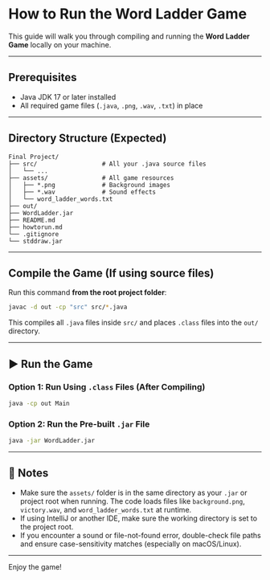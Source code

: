 # How to Run the Word Ladder Game

This guide will walk you through compiling and running the **Word Ladder Game** locally on your machine.

---

## Prerequisites

- Java JDK 17 or later installed  
- All required game files (`.java`, `.png`, `.wav`, `.txt`) in place  

---

## Directory Structure (Expected)

```
Final Project/
├── src/                  # All your .java source files
│   └── ...
├── assets/               # All game resources
│   ├── *.png             # Background images
│   ├── *.wav             # Sound effects
│   └── word_ladder_words.txt
├── out/                  
├── WordLadder.jar        
├── README.md
├── howtorun.md
└── .gitignore
└── stddraw.jar
```

---

## Compile the Game (If using source files)

Run this command **from the root project folder**:

```bash
javac -d out -cp "src" src/*.java
```

This compiles all `.java` files inside `src/` and places `.class` files into the `out/` directory.

---

## ▶️ Run the Game

### Option 1: Run Using `.class` Files (After Compiling)

```bash
java -cp out Main
```

### Option 2: Run the Pre-built `.jar` File

```bash
java -jar WordLadder.jar
```

---

## 🧩 Notes

- Make sure the `assets/` folder is in the same directory as your `.jar` or project root when running. The code loads files like `background.png`, `victory.wav`, and `word_ladder_words.txt` at runtime.
- If using IntelliJ or another IDE, make sure the working directory is set to the project root.
- If you encounter a sound or file-not-found error, double-check file paths and ensure case-sensitivity matches (especially on macOS/Linux).

---

Enjoy the game! 
